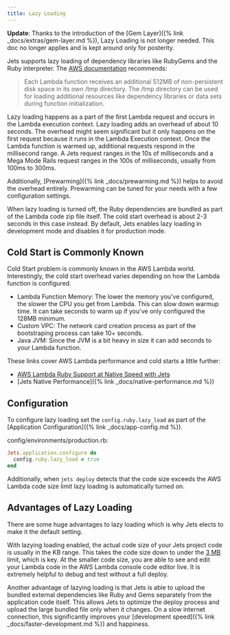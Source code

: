 ```yaml
---
title: Lazy Loading
---
```


**Update**: Thanks to the introduction of the [Gem Layer]({% link _docs/extras/gem-layer.md %}), Lazy Loading is not longer needed. This doc no longer applies and is kept around only for posterity.

Jets supports lazy loading of dependency libraries like RubyGems and the Ruby interpreter.  The [AWS documentation](https://docs.aws.amazon.com/lambda/latest/dg/limits.html) recommends:

> Each Lambda function receives an additional 512MB of non-persistent disk space in its own /tmp directory. The /tmp directory can be used for loading additional resources like dependency libraries or data sets during function initialization.

Lazy loading happens as a part of the first Lambda request and occurs in the Lambda execution context.  Lazy loading adds an overhead of about 10 seconds. The overhead might seem significant but it only happens on the first request because it runs in the Lambda Execution context. Once the Lambda function is warmed up, additional requests respond in the millisecond range. A Jets request ranges in the 10s of milliseconds and a Mega Mode Rails request ranges in the 100s of milliseconds, usually from 100ms to 300ms.

Additionally, [Prewarming]({% link _docs/prewarming.md %}) helps to avoid the overhead entirely. Prewarming can be tuned for your needs with a few configuration settings.

When lazy loading is turned off, the Ruby dependencies are bundled as part of the Lambda code zip file itself. The cold start overhead is about 2-3 seconds in this case instead.  By default, Jets enables lazy loading in development mode and disables it for production mode.

## Cold Start is Commonly Known

Cold Start problem is commonly known in the AWS Lambda world.  Interestingly, the cold start overhead varies depending on how the Lambda function is configured.

* Lambda Function Memory: The lower the memory you've configured, the slower the CPU you get from Lambda. This can slow down warmup time.  It can take seconds to warm up if you've only configured the 128MB minimum.
* Custom VPC: The network card creation process as part of the bootstraping process can take 10+ seconds.
* Java JVM: Since the JVM is a bit heavy in size it can add seconds to your Lambda function.

These links cover AWS Lambda performance and cold starts a little further:

* [AWS Lambda Ruby Support at Native Speed with Jets](https://blog.boltops.com/2018/09/02/aws-lambda-ruby-support-at-native-speed-with-jets)
* [Jets Native Performance]({% link _docs/native-performance.md %})

## Configuration

To configure lazy loading set the `config.ruby.lazy_load` as part of the [Application Configuration]({% link _docs/app-config.md %}).

config/environments/production.rb:

```ruby
Jets.application.configure do
  config.ruby.lazy_load = true
end
```

Additionally, when `jets deploy` detects that the code size exceeds the AWS Lambda code size limit lazy loading is automatically turned on.

## Advantages of Lazy Loading

There are some huge advantages to lazy loading which is why Jets elects to make it the default setting.

With lazying loading enabled, the actual code size of your Jets project code is usually in the KB range.  This takes the code size down to under the [3 MB](https://docs.aws.amazon.com/lambda/latest/dg/limits.html) limit, which is key. At the smaller code size, you are able to see and edit your Lambda code in the AWS Lambda console code editor live.  It is extremely helpful to debug and test without a full deploy.

Another advantage of lazying loading is that Jets is able to upload the bundled external dependencies like Ruby and Gems separately from the application code itself. This allows Jets to optimize the deploy process and upload the large bundled file only when it changes.  On a slow internet connection, this significantly improves your [development speed]({% link _docs/faster-development.md %}) and happiness.